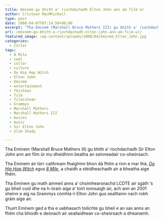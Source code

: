 ```yaml
---
title: Eminem gu bhith a’ riochdachadh Elton John ann am film ùr
author: Crìstean MacMhìcheil
type: post
date: 2008-04-07T07:14:59+00:00
excerpt: "Tha Eminem (Marshall Bruce Mathers III) gu bhith a' riochdachadh Sir Elton John ann am film ùr mu dheidhinn beatha an seinneadair co-sheòrsach."
url: /eminem-gu-bhith-a-riochdachadh-elton-john-ann-am-film-ur/
featured_image: /wp-content/uploads/2008/04/Eminem_Elton_John.jpg
categories:
  - Cùltar
tags:
  - 8 Mile
  - ceòl
  - cùltar
  - culture
  - Da Hip Hop Witch
  - Elton John
  - Eminem
  - entertainment
  - fèisteas
  - film
  - filmichean
  - Grammys
  - Marshall Mathers
  - Marshall Mathers III
  - movies
  - music
  - Sir Elton John
  - Slim Shady

---
```

Tha Eminem (Marshall Bruce Mathers III) gu bhith a&#8217; riochdachadh Sir Elton John ann am film ùr mu dheidhinn beatha an seinneadair co-sheòrsach.

Tha Eminem air tòrr caithream fhaighinn bhon dà fhilm a rinn e mar thà, [_Da Hip Hop Witch_][1] agus [_8 Mile_][2], a chaidh a stèidheachadh air a bheatha aige fhèin.

Tha Eminem gu math ainmeil anns a&#8217; choimhearsnachd LCDTE air sgàth &#8217;s gu bheil cuid dhe na h-òrain aige a&#8217; toirt ionnsaigh air, ach ann an 2001 sheinn e aig na Grammys còmhla ri Elton John gus sealltainn nach robh gràin aige air.

Thuirt Eminem ged a tha e uabhasach toilichte gu bheil e an sas anns an fhilm cha bhiodh e deònach air seallaidhean co-sheòrsach a dhèanamh.

 [1]: http://www.imdb.com/title/tt0245943/ "Da Hip Hop Witch air IMDB"
 [2]: http://www.imdb.com/title/tt0298203/ "8 Mile air IMDB"